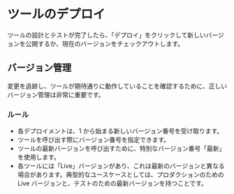 # ツールのデプロイ

ツールの設計とテストが完了したら、「デプロイ」をクリックして新しいバージョンを公開するか、現在のバージョンをチェックアウトします。

## バージョン管理

変更を追跡し、ツールが期待通りに動作していることを確認するために、正しいバージョン管理は非常に重要です。

### ルール

- 各デプロイメントは、1 から始まる新しいバージョン番号を受け取ります。
- ツールを呼び出す際にバージョン番号を指定できます。
- ツールの最新バージョンを呼び出すために、特別なバージョン番号「最新」を使用します。
- 各ツールには「Live」バージョンがあり、これは最新のバージョンと異なる場合があります。典型的なユースケースとしては、プロダクションのための Live バージョンと、テストのための最新バージョンを持つことです。
